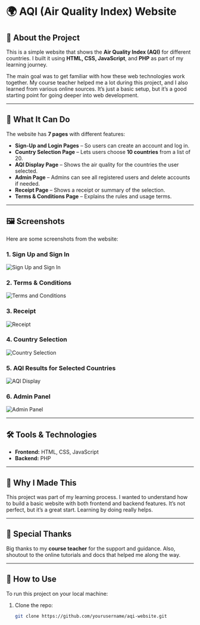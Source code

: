 # 🌍 AQI (Air Quality Index) Website

## 📘 About the Project

This is a simple website that shows the **Air Quality Index (AQI)** for different countries. I built it using **HTML, CSS, JavaScript**, and **PHP** as part of my learning journey.

The main goal was to get familiar with how these web technologies work together. My course teacher helped me a lot during this project, and I also learned from various online sources. It’s just a basic setup, but it’s a good starting point for going deeper into web development.

---

## 🚀 What It Can Do

The website has **7 pages** with different features:

- **Sign-Up and Login Pages** – So users can create an account and log in.
- **Country Selection Page** – Lets users choose **10 countries** from a list of 20.
- **AQI Display Page** – Shows the air quality for the countries the user selected.
- **Admin Page** – Admins can see all registered users and delete accounts if needed.
- **Receipt Page** – Shows a receipt or summary of the selection.
- **Terms & Conditions Page** – Explains the rules and usage terms.

---

## 🖼️ Screenshots

Here are some screenshots from the website:

### 1. Sign Up and Sign In  
![Sign Up and Sign In](images/signup.png)

### 2. Terms & Conditions  
![Terms and Conditions](images/terms.png)

### 3. Receipt  
![Receipt](images/receipt.png)

### 4. Country Selection  
![Country Selection](images/country_selection.png)

### 5. AQI Results for Selected Countries  
![AQI Display](images/aqi_display.png)

### 6. Admin Panel  
![Admin Panel](images/admin_panel.png)

---

## 🛠️ Tools & Technologies

- **Frontend:** HTML, CSS, JavaScript  
- **Backend:** PHP

---

## 🎯 Why I Made This

This project was part of my learning process. I wanted to understand how to build a basic website with both frontend and backend features. It’s not perfect, but it’s a great start. Learning by doing really helps.

---

## 🙌 Special Thanks

Big thanks to my **course teacher** for the support and guidance. Also, shoutout to the online tutorials and docs that helped me along the way.

---

## 📂 How to Use

To run this project on your local machine:

1. Clone the repo:
   ```bash
   git clone https://github.com/yourusername/aqi-website.git
